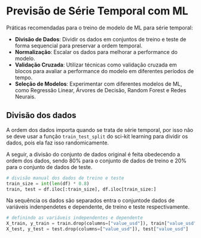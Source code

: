 # Previsão de Série Temporal com ML

Práticas recomendadas para o treino de modelo de ML para série temporal:

- **Divisão de Dados**: Dividir os dados em conjuntos de treino e teste de forma sequencial para preservar a ordem temporal.
- **Normalização**: Escalar os dados para melhorar a performance do modelo.
- **Validação Cruzada**: Utilizar técnicas como validação cruzada em blocos para avaliar a performance do modelo em diferentes períodos de tempo.
- **Seleção de Modelos**: Experimentar com diferentes modelos de ML, como Regressão Linear, Árvores de Decisão, Random Forest e Redes Neurais.

## Divisão dos dados

A ordem dos dados importa quando se trata de série temporal, por isso não se deve usar a função `train_test_split` do sci-kit learning para dividir os dados, pois ela faz isso randomicamente.

A seguir, a divisão do conjunto de dados original é feita obedecendo a ordem dos dados, sendo 80% para o conjunto de dados de treino e 20% para o conjunto de dados de teste.

```python
# divisão manual dos dados de treino e teste
train_size = int(len(df) * 0.8)
train, test = df.iloc[:train_size], df.iloc[train_size:]
```

Na sequência os dados são separados entra o conjuntode dados de variáveis indenpendetes e dependente, de treino e teste respectivamente.

```python
# definindo as variáveis independentes e dependente
X_train, y_train = train.drop(columns=["value_usd"]), train["value_usd"]
X_test, y_test = test.drop(columns=["value_usd"]), test["value_usd"]
```

